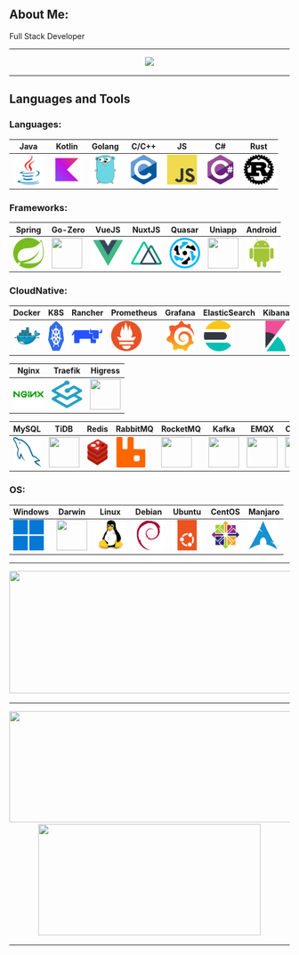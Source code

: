 
## About Me:    

Full Stack Developer
 
---

<div align="center">
  <img width="800" src="https://github-profile-trophy.vercel.app/?username=robotism&theme=onedark">
</div>

---


## Languages and Tools 


### Languages:

| Java | Kotlin | Golang | C/C++ | JS | C# | Rust |
|----------|----------|----------|----------|----------|----------|-----|
|  <img src="https://github.com/devicons/devicon/blob/master/icons/java/java-original.svg" width="55" height="55" /> | <img src="https://github.com/devicons/devicon/blob/master/icons/kotlin/kotlin-original.svg" width="55" height="55" /> | <img src="https://github.com/devicons/devicon/blob/master/icons/go/go-original.svg" width="55" height="55" /> | <img src="https://github.com/devicons/devicon/blob/master/icons/c/c-original.svg" width="55" height="55" /> | <img src="https://github.com/devicons/devicon/blob/master/icons/javascript/javascript-original.svg" width="55" height="55" /> | <img src="https://github.com/devicons/devicon/blob/master/icons/csharp/csharp-original.svg" width="55" height="55" /> | <img src="https://github.com/devicons/devicon/blob/master/icons/rust/rust-original.svg" width="55" height="55" /> |

  
### Frameworks:

| Spring | Go-Zero | VueJS | NuxtJS | Quasar | Uniapp | Android | 
|----------|----------|----------|----------|----------|----------|----------|
| <img src="https://github.com/devicons/devicon/blob/master/icons/spring/spring-original.svg" width="55" height="55"/> | <img src="https://go-zero.dev/logos/logo.svg" width="55" height="55"/> | <img src="https://github.com/devicons/devicon/blob/master/icons/vuejs/vuejs-original.svg" width="55" height="55"/> | <img src="https://github.com/devicons/devicon/blob/master/icons/nuxtjs/nuxtjs-original.svg" width="55" height="55"/> | <img src="https://github.com/devicons/devicon/blob/master/icons/quasar/quasar-original.svg" width="55" height="55"/> | <img src="https://qiniu-web-assets.dcloud.net.cn/unidoc/zh/uni.png" width="55" height="55"/> | <img src="https://github.com/devicons/devicon/blob/master/icons/android/android-original.svg" width="55" height="55"/> |


### CloudNative:

| Docker | K8S | Rancher | Prometheus | Grafana | ElasticSearch | Kibana | Skywalking | OpenTelemetry |
|--------|--------|--------|--------|--------|--------|-------|--------|--------|
| <img src="https://github.com/devicons/devicon/blob/master/icons/docker/docker-original.svg" width="55" height="55"/> | <img src="https://github.com/devicons/devicon/blob/master/icons/kubernetes/kubernetes-original.svg" width="55" height="55"/> | <img src="https://github.com/devicons/devicon/blob/master/icons/rancher/rancher-original.svg" width="55" height="55"/> | <img src="https://github.com/devicons/devicon/blob/master/icons/prometheus/prometheus-original.svg" width="55" height="55"/> | <img src="https://github.com/devicons/devicon/blob/master/icons/grafana/grafana-original.svg" width="55" height="55"/> | <img src="https://github.com/devicons/devicon/blob/master/icons/elasticsearch/elasticsearch-original.svg" width="55" height="55"/> | <img src="https://github.com/devicons/devicon/blob/master/icons/kibana/kibana-original.svg" width="55" height="55"/> | <img src="https://skywalking.apache.org/images/project/skywalking.svg" width="55" height="55"/> | <img src="https://github.com/devicons/devicon/blob/master/icons/opentelemetry/opentelemetry-original.svg" width="55" height="55"/> | 

| Nginx | Traefik | Higress |
|--------|--------|--------|
| <img src="https://github.com/devicons/devicon/blob/master/icons/nginx/nginx-original.svg" width="55" height="55"/> | <img src="https://github.com/devicons/devicon/blob/master/icons/traefikproxy/traefikproxy-original.svg" width="55" height="55"/> | <img src="https://higress.io/zh-cn/img/higress_logo_small.png" width="55" height="55"/> | 

| MySQL | TiDB | Redis | RabbitMQ | RocketMQ | Kafka | EMQX | ClickHouse | VictoriaMetrics |
|--------|--------|--------|--------|--------|--------|-------|--------|--------|
| <img src="https://github.com/devicons/devicon/blob/master/icons/mysql/mysql-original.svg" width="55" height="55"/> | <img src="https://sslprod.oss-cn-shanghai.aliyuncs.com/stable/head_pic/head_3307-172561.png" width="55" height="55"/> | <img src="https://github.com/devicons/devicon/blob/master/icons/redis/redis-original.svg" width="55" height="55"/> | <img src="https://github.com/devicons/devicon/blob/master/icons/rabbitmq/rabbitmq-original.svg" width="55" height="55"/> | <img src="http://static.tianshouzhi.com/ueditor/upload/image/20191225/1577204231478068783.png" width="55" height="55"/> | <img src="https://cdn.confluent.io/wp-content/uploads/kafka-icon-blue.jpg" width="55" height="55"/> | <img src="https://pic4.zhimg.com/v2-2ceaa1c7d0316e9efa0f5b4d4144449f_ipico.jpg" width="55" height="55"/> | <img src="https://img.stackshare.io/service/5725/cloickhouse.png" width="55" height="55"/> | <img src="https://rtfm.co.ua/wp-content/uploads/2023/06/victoriametrics-logo.png" width="55" height="55"/> | 


### OS:

| Windows  | Darwin | Linux | Debian | Ubuntu | CentOS | Manjaro |
|----------|----------|----------|----------|----------|----------|----------|
| <img src="https://github.com/devicons/devicon/blob/master/icons/windows11/windows11-original.svg" width="55" height="55"/> |<img src="https://www.freeiconspng.com/uploads/apple-icon-22.png" width="55" height="55"/> | <img src="https://github.com/devicons/devicon/blob/master/icons/linux/linux-original.svg" width="55" height="55"/> | <img src="https://github.com/devicons/devicon/blob/master/icons/debian/debian-original.svg" width="55" height="55"/> | <img src="https://github.com/devicons/devicon/blob/master/icons/ubuntu/ubuntu-original.svg" width="55" height="55"/> |  <img src="https://github.com/devicons/devicon/blob/master/icons/centos/centos-original.svg" width="55" height="55"/> |  <img src="https://github.com/devicons/devicon/blob/master/icons/archlinux/archlinux-original.svg" width="55" height="55"/> | 

---

<div align="center">
  <img width="800" height="220" src="https://streak-stats.demolab.com?user=robotism&theme=highcontrast&hide_border=true&border_radius=5&card_width=800">
</div>

---

<div align="center">
  <img width="600" height="200" src="https://github-readme-stats.vercel.app/api?username=robotism&show_icons=true&theme=vision-friendly-dark">
  <img width="400" height="200" src="https://github-readme-stats.vercel.app/api/top-langs/?username=robotism&size_weight=0.15&count_weight=0.5&layout=compact&theme=vision-friendly-dark">
</div>
 
---

